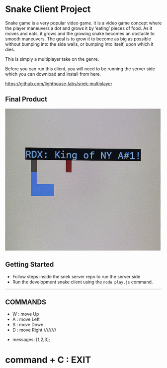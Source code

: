 # Snake Client Project

Snake game is a very popular video game. It is a video game concept where the player maneuvers a dot and grows it by ‘eating’ pieces of food. As it moves and eats, it grows and the growing snake becomes an obstacle to smooth maneuvers. The goal is to grow it to become as big as possible without bumping into the side walls, or bumping into itself, upon which it dies.

This is simply a multiplayer take on the genre.

Before you can run this client, you will need to be running the server side which you can download and install from here. 

https://github.com/lighthouse-labs/snek-multiplayer


## Final Product

![SNAKE-IMAGE](SNAKE_IMG_sm.png)




## Getting Started

- Follow steps inside the snek server repo to run the server side
- Run the development snake client using the `node play.js` command.
___________________________________________________
## COMMANDS
- W : move Up
- A : move Left
- S : move Down
- D : move Right
////////
* messages: [1,2,3];
# command + C : EXIT

